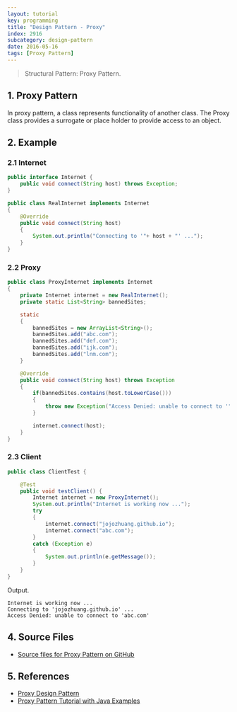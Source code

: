 ```yaml
---
layout: tutorial
key: programming
title: "Design Pattern - Proxy"
index: 2916
subcategory: design-pattern
date: 2016-05-16
tags: [Proxy Pattern]
---
```


> Structural Pattern: Proxy Pattern.

## 1. Proxy Pattern
In proxy pattern, a class represents functionality of another class. The Proxy class provides a surrogate or place holder to provide access to an object.

## 2. Example
### 2.1 Internet
```java
public interface Internet {
    public void connect(String host) throws Exception;
}

public class RealInternet implements Internet
{
    @Override
    public void connect(String host)
    {
        System.out.println("Connecting to '"+ host + "' ...");
    }
}
```
### 2.2 Proxy
```java
public class ProxyInternet implements Internet
{
    private Internet internet = new RealInternet();
    private static List<String> bannedSites;

    static
    {
        bannedSites = new ArrayList<String>();
        bannedSites.add("abc.com");
        bannedSites.add("def.com");
        bannedSites.add("ijk.com");
        bannedSites.add("lnm.com");
    }

    @Override
    public void connect(String host) throws Exception
    {
        if(bannedSites.contains(host.toLowerCase()))
        {
            throw new Exception("Access Denied: unable to connect to '" + host + "'");
        }

        internet.connect(host);
    }
}
```
### 2.3 Client
```java
public class ClientTest {

    @Test
    public void testClient() {
        Internet internet = new ProxyInternet();
        System.out.println("Internet is working now ...");
        try
        {
            internet.connect("jojozhuang.github.io");
            internet.connect("abc.com");
        }
        catch (Exception e)
        {
            System.out.println(e.getMessage());
        }
    }
}
```
Output.
```raw
Internet is working now ...
Connecting to 'jojozhuang.github.io' ...
Access Denied: unable to connect to 'abc.com'
```
## 4. Source Files
* [Source files for Proxy Pattern on GitHub](https://github.com/jojozhuang/design-patterns-java/tree/master/design-pattern-proxy)

## 5. References
* [Proxy Design Pattern](https://www.geeksforgeeks.org/proxy-design-pattern/)
* [Proxy Pattern Tutorial with Java Examples](https://dzone.com/articles/design-patterns-proxy)
